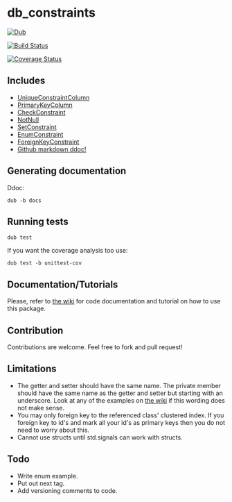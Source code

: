 # db_constraints

[![Dub](https://img.shields.io/badge/dub-code.dlang.org-FF4081.svg)](http://code.dlang.org/packages/db_constraints)

[![Build Status](https://travis-ci.org/marmy28/db_constraints.svg)](https://travis-ci.org/marmy28/db_constraints)

[![Coverage Status](https://coveralls.io/repos/marmy28/db_constraints/badge.svg?branch=master&service=github)](https://coveralls.io/github/marmy28/db_constraints?branch=master)

## Includes

 + [UniqueConstraintColumn](https://github.com/marmy28/db_constraints/wiki/constraints#UniqueConstraintColumn)
 + [PrimaryKeyColumn](https://github.com/marmy28/db_constraints/wiki/constraints#PrimaryKeyColumn)
 + [CheckConstraint](https://github.com/marmy28/db_constraints/wiki/constraints#CheckConstraint)
 + [NotNull](https://github.com/marmy28/db_constraints/wiki/constraints#NotNull)
 + [SetConstraint](https://github.com/marmy28/db_constraints/wiki/constraints#SetConstraint)
 + [EnumConstraint](https://github.com/marmy28/db_constraints/wiki/constraints#EnumConstraint)
 + [ForeignKeyConstraint](https://github.com/marmy28/db_constraints/wiki/constraints#ForeignKeyConstraint)
 + [Github markdown ddoc!](https://github.com/marmy28/db_constraints/blob/master/github.ddoc)

## Generating documentation

Ddoc:

    dub -b docs

## Running tests

    dub test

If you want the coverage analysis too use:

    dub test -b unittest-cov

## Documentation/Tutorials

Please, refer to [the wiki](https://github.com/marmy28/db_constraints/wiki) for code documentation and tutorial on how to use this package.

## Contribution

Contributions are welcome. Feel free to fork and pull request!

## Limitations

 + The getter and setter should have the same name. The private member should have the same name as the getter and setter but starting with an underscore. Look at any of the examples on [the wiki](https://github.com/marmy28/db_constraints/wiki/examples_at_zetcode) if this wording does not make sense.
 + You may only foreign key to the referenced class' clustered index. If you foreign key to id's and mark all your id's as primary keys then you do not need to worry about this.
 + Cannot use structs until std.signals can work with structs.
 
## Todo

 + Write enum example.
 + Put out next tag.
 + Add versioning comments to code.
